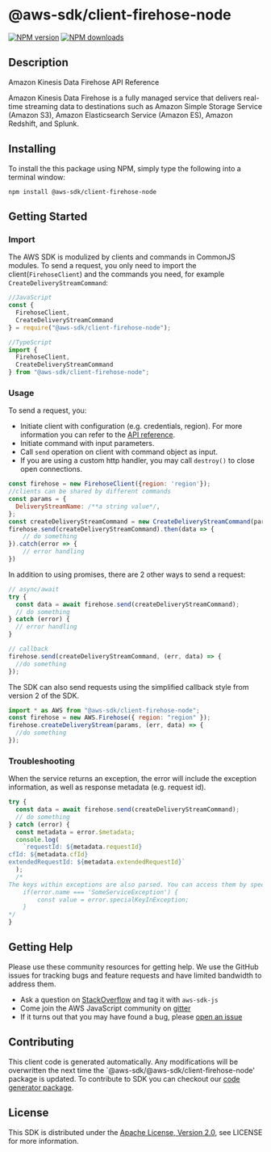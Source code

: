 # @aws-sdk/client-firehose-node

[![NPM version](https://img.shields.io/npm/v/@aws-sdk/client-firehose-node/preview.svg)](https://www.npmjs.com/package/@aws-sdk/client-firehose-node)
[![NPM downloads](https://img.shields.io/npm/dm/@aws-sdk/client-firehose-node.svg)](https://www.npmjs.com/package/@aws-sdk/client-firehose-node)

## Description

<fullname>Amazon Kinesis Data Firehose API Reference</fullname> <p>Amazon Kinesis Data Firehose is a fully managed service that delivers real-time streaming data to destinations such as Amazon Simple Storage Service (Amazon S3), Amazon Elasticsearch Service (Amazon ES), Amazon Redshift, and Splunk.</p>

## Installing

To install the this package using NPM, simply type the following into a terminal window:

```
npm install @aws-sdk/client-firehose-node
```

## Getting Started

### Import

The AWS SDK is modulized by clients and commands in CommonJS modules. To send a request, you only need to import the client(`FirehoseClient`) and the commands you need, for example `CreateDeliveryStreamCommand`:

```javascript
//JavaScript
const {
  FirehoseClient,
  CreateDeliveryStreamCommand
} = require("@aws-sdk/client-firehose-node");
```

```javascript
//TypeScript
import {
  FirehoseClient,
  CreateDeliveryStreamCommand
} from "@aws-sdk/client-firehose-node";
```

### Usage

To send a request, you:

- Initiate client with configuration (e.g. credentials, region). For more information you can refer to the [API reference][].
- Initiate command with input parameters.
- Call `send` operation on client with command object as input.
- If you are using a custom http handler, you may call `destroy()` to close open connections.

```javascript
const firehose = new FirehoseClient({region: 'region'});
//clients can be shared by different commands
const params = {
  DeliveryStreamName: /**a string value*/,
};
const createDeliveryStreamCommand = new CreateDeliveryStreamCommand(params);
firehose.send(createDeliveryStreamCommand).then(data => {
    // do something
}).catch(error => {
    // error handling
})
```

In addition to using promises, there are 2 other ways to send a request:

```javascript
// async/await
try {
  const data = await firehose.send(createDeliveryStreamCommand);
  // do something
} catch (error) {
  // error handling
}
```

```javascript
// callback
firehose.send(createDeliveryStreamCommand, (err, data) => {
  //do something
});
```

The SDK can also send requests using the simplified callback style from version 2 of the SDK.

```javascript
import * as AWS from "@aws-sdk/client-firehose-node";
const firehose = new AWS.Firehose({ region: "region" });
firehose.createDeliveryStream(params, (err, data) => {
  //do something
});
```

### Troubleshooting

When the service returns an exception, the error will include the exception information, as well as response metadata (e.g. request id).

```javascript
try {
  const data = await firehose.send(createDeliveryStreamCommand);
  // do something
} catch (error) {
  const metadata = error.$metadata;
  console.log(
    `requestId: ${metadata.requestId}
cfId: ${metadata.cfId}
extendedRequestId: ${metadata.extendedRequestId}`
  );
  /*
The keys within exceptions are also parsed. You can access them by specifying exception names:
    if(error.name === 'SomeServiceException') {
        const value = error.specialKeyInException;
    }
*/
}
```

## Getting Help

Please use these community resources for getting help. We use the GitHub issues for tracking bugs and feature requests and have limited bandwidth to address them.

- Ask a question on [StackOverflow](https://stackoverflow.com/questions/tagged/aws-sdk-js) and tag it with `aws-sdk-js`
- Come join the AWS JavaScript community on [gitter](https://gitter.im/aws/aws-sdk-js-v3)
- If it turns out that you may have found a bug, please [open an issue](https://github.com/aws/aws-sdk-js-v3/issues)

## Contributing

This client code is generated automatically. Any modifications will be overwritten the next time the `@aws-sdk/@aws-sdk/client-firehose-node' package is updated. To contribute to SDK you can checkout our [code generator package][].

## License

This SDK is distributed under the
[Apache License, Version 2.0](http://www.apache.org/licenses/LICENSE-2.0),
see LICENSE for more information.

[code generator package]: https://github.com/aws/aws-sdk-js-v3/tree/master/packages/service-types-generator
[api reference]: https://docs.aws.amazon.com/AWSJavaScriptSDK/latest/
